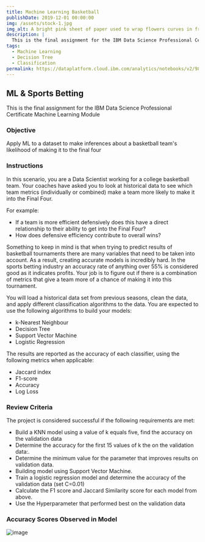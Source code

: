```yaml
---
title: Machine Learning Basketball
publishDate: 2019-12-01 00:00:00
img: /assets/stock-1.jpg
img_alt: A bright pink sheet of paper used to wrap flowers curves in front of rich blue background
description: |
  This is the final assignment for the IBM Data Science Professional Certificate Machine Learning Module.
tags:
  - Machine Learning
  - Decision Tree
  - Classification
permalink: https://dataplatform.cloud.ibm.com/analytics/notebooks/v2/98cc15ea-9aae-4589-8167-41d10ca95476/view?access_token=5f45ee82c2f6db1ea945e79bfd935e51e3c9eb0cff038bf204c07aef2c361a6c
---
```


## ML & Sports Betting
This is the final assignment for the IBM Data Science Professional Certificate Machine Learning Module

### Objective
Apply ML to a dataset to make inferences about a basketball team's likelihood of making it to the final four

### Instructions
In this scenario, you are a Data Scientist working for a college basketball team. Your coaches have asked you to look at historical data to see which team metrics (individually or combined) make a team more likely to make it into the Final Four. 

For example:
  - If a team is more efficient defensively does this have a direct relationship to their ability to get into the Final Four? 
  - How does defensive efficiency contribute to overall wins? 

Something to keep in mind is that when trying to predict results of basketball tournaments there are many variables that need to be taken into account. As a result, creating accurate models is incredibly hard. In the sports betting industry an accuracy rate of anything over 55% is considered good as it indicates profits. Your job is to figure out if there is a combination of metrics that give a team more of a chance of making it into this tournament.

You will load a historical data set from previous seasons, clean the data, and apply different classification algorithms to the data. You are expected to use the following algorithms to build your models:

- k-Nearest Neighbour
- Decision Tree
- Support Vector Machine
- Logistic Regression

The results are reported as the accuracy of each classifier, using the following metrics when applicable:
- Jaccard index
- F1-score
- Accuracy
- Log Loss

### Review Criteria
The project is considered successful if the following requirements are met:
  * Build a KNN model using a value of k equals five, find the accuracy on the validation data 
  * Determine the accuracy for the first 15 values of k the on the validation data:.
  * Determine the minimum value for the parameter that improves results on validation data.
  * Building model using Support Vector Machine. 
  * Train a logistic regression model and determine the accuracy of the validation data (set C=0.01) 
  * Calculate the F1 score and Jaccard Similarity score for each model from above.
  * Use the Hyperparameter that performed best on the validation data
  
### Accuracy Scores Observed in Model
![image](https://user-images.githubusercontent.com/92489108/179370179-8b973fd9-9c98-4948-9e68-664aa65eb260.png)  
